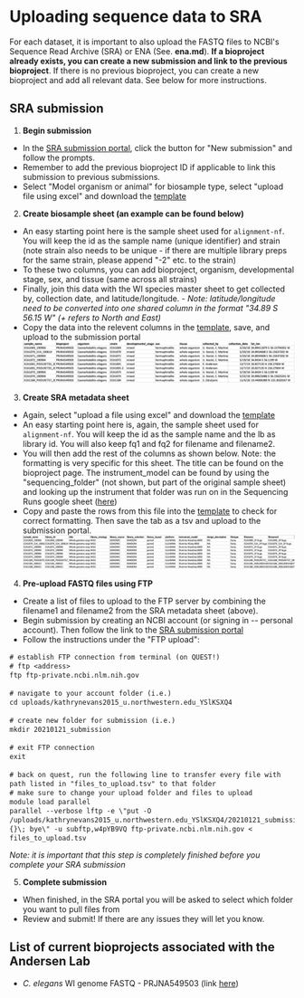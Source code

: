 # Uploading sequence data to SRA

For each dataset, it is important to also upload the FASTQ files to NCBI's Sequence Read Archive (SRA) or ENA (See. __ena.md__). **If a bioproject already exists, you can create a new submission and link to the previous bioproject**. If there is no previous bioproject, you can create a new bioproject and add all relevant data. See below for more instructions.

## SRA submission

1. **Begin submission**

* In the [SRA submission portal](https://submit.ncbi.nlm.nih.gov/subs/sra/), click the button for "New submission" and follow the prompts.
* Remember to add the previous bioproject ID if applicable to link this submission to previous submissions.
* Select "Model organism or animal" for biosample type, select "upload file using excel" and download the [template](https://www.ncbi.nlm.nih.gov/biosample/docs/templates/packages/Model.organism.animal.1.0.xlsx)

2. **Create biosample sheet (an example can be found below)**

* An easy starting point here is the sample sheet used for `alignment-nf`. You will keep the id as the sample name (unique identifier) and strain (note strain also needs to be unique - if there are multiple library preps for the same strain, please append "-2" etc. to the strain)
* To these two columns, you can add bioproject, organism, developmental stage, sex, and tissue (same across all strains)
* Finally, join this data with the WI species master sheet to get collected by, collection date, and latitude/longitude.
        - *Note: latitude/longitude need to be converted into one shared column in the format "34.89 S 56.15 W" (+ refers to North and East)*
* Copy the data into the relevent columns in the [template](https://www.ncbi.nlm.nih.gov/biosample/docs/templates/packages/Model.organism.animal.1.0.xlsx), save, and upload to the submission portal
![](img/sra_biosample.png)

3. **Create SRA metadata sheet**

* Again, select "upload a file using excel" and download the [template](https://ftp-trace.ncbi.nlm.nih.gov/sra/metadata_table/SRA_metadata.xlsx)
* An easy starting point here is, again, the sample sheet used for `alignment-nf`. You will keep the id as the sample name and the lb as library id. You will also keep fq1 and fq2 for filename and filename2.
* You will then add the rest of the columns as shown below. Note: the formatting is very specific for this sheet. The title can be found on the bioproject page. The instrument_model can be found by using the "sequencing_folder" (not shown, but part of the original sample sheet) and looking up the instrument that folder was run on in the Sequencing Runs google sheet ([here](https://docs.google.com/spreadsheets/d/1CpSpzU1p-WtGKIMBK99DL5AeZb-A8QrHPuLkM_fAuEY/edit#gid=0))
* Copy and paste the rows from this file into the [template](https://ftp-trace.ncbi.nlm.nih.gov/sra/metadata_table/SRA_metadata.xlsx) to check for correct formatting. Then save the tab as a tsv and upload to the submission portal.
![](img/sra_metadata.png)

4. **Pre-upload FASTQ files using FTP**

* Create a list of files to upload to the FTP server by combining the filename1 and filename2 from the SRA metadata sheet (above).
* Begin submission by creating an NCBI account (or signing in -- personal account). Then follow the link to the [SRA submission portal](https://submit.ncbi.nlm.nih.gov/subs/sra/)
* Follow the instructions under the "FTP upload":

```
# establish FTP connection from terminal (on QUEST!)
# ftp <address>
ftp ftp-private.ncbi.nlm.nih.gov

# navigate to your account folder (i.e.)
cd uploads/kathrynevans2015_u.northwestern.edu_YSlKSXQ4

# create new folder for submission (i.e.)
mkdir 20210121_submission

# exit FTP connection
exit

# back on quest, run the following line to transfer every file with path listed in "files_to_upload.tsv" to that folder
# make sure to change your upload folder and files to upload
module load parallel
parallel --verbose lftp -e \"put -O /uploads/kathrynevans2015_u.northwestern.edu_YSlKSXQ4/20210121_submission {}\; bye\" -u subftp,w4pYB9VQ ftp-private.ncbi.nlm.nih.gov < files_to_upload.tsv
```
    
*Note: it is important that this step is completely finished before you complete your SRA submission*

5. **Complete submission**

* When finished, in the SRA portal you will be asked to select which folder you want to pull files from
* Review and submit! If there are any issues they will let you know.

## List of current bioprojects associated with the Andersen Lab
* *C. elegans* WI genome FASTQ - PRJNA549503 (link [here](https://trace.ncbi.nlm.nih.gov/Traces/study/?acc=SRP201794&o=acc_s%3Aa))